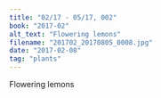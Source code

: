 ```yaml
---
title: "02/17 - 05/17, 002"
book: "2017-02"
alt_text: "Flowering lemons"
filename: "201702_20170805_0008.jpg"
date: "2017-02-08"
tag: "plants"
---
```

Flowering lemons
